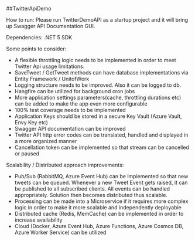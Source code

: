##TwitterApiDemo

How to run:
Please run TwitterDemoAPI as a startup project and it will bring up Swagger API Documentation GUI.

Dependencies:
.NET 5 SDK

Some points to consider:
- A flexible throttling logic needs to be implemented in order to meet Twitter Api usage limitations.
- SaveTweet / GetTweet methods can have database implementations via Entity Framework / UnitofWork
- Logging structure needs to be improved. Also it can be logged to db.
- Hangfire can be utilized for background cron jobs
- More application settings parameters(cache, throttling durations etc) can be added to make the app even more configurable
- 100% test coverage needs to be implemented
- Application Keys should be stored in a secure Key Vault (Azure Vault, Envy Key etc)
- Swagger API documentation can be improved
- Twitter API http error codes can be translated, handled and displayed in a more organized manner
- Cancellation token can be implemented so that stream can be cancelled or paused

Scalability / Distributed approach improvements:  
- Pub/Sub (RabbitMQ, Azure Event Hub) can be implemented so that new tweets can be queued. Whenever a new Tweet Event gets raised, it can be published to all subscribed clients. All events can be handled appropriately. Solution then becomes distributed thus scalable.
- Processing can be made into a Microservice if it requires more complex logic in order to make it more scalable and independently deployable
- Distributed cache (Redis, MemCache) can be implemented in order to increase availability
- Cloud (Docker, Azure Event Hub, Azure Functions, Azure Cosmos DB, Azure Worker Service) can be utilized
